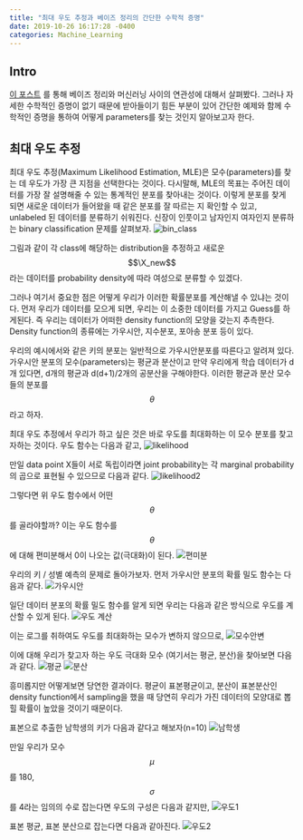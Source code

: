 ```yaml
---
title: "최대 우도 추정과 베이즈 정리의 간단한 수학적 증명"
date: 2019-10-26 16:17:28 -0400
categories: Machine_Learning
---
```


## Intro ##
[이 포스트](https://zzaebok.github.io/machine_learning/bayesian-statistics-and-machine-learning/) 를 통해 베이즈 정리와 머신러닝 사이의 연관성에 대해서 살펴봤다.
그러나 자세한 수학적인 증명이 없기 때문에 받아들이기 힘든 부분이 있어 간단한 예제와 함께 수학적인 증명을 통하여 어떻게 parameters를 찾는 것인지 알아보고자 한다.

## 최대 우도 추정 ##
최대 우도 추정(Maximum Likelihood Estimation, MLE)은 모수(parameters)를 찾는 데 우도가 가장 큰 지점을 선택한다는 것이다.
다시말해, MLE의 목표는 주어진 데이터를 가장 잘 설명해줄 수 있는 통계적인 분포를 찾아내는 것이다.
이렇게 분포를 찾게 되면 새로운 데이터가 들어왔을 때 같은 분포를 잘 따르는 지 확인할 수 있고, unlabeled 된 데이터를 분류하기 쉬워진다.
신장이 인풋이고 남자인지 여자인지 분류하는 binary classification 문제를 살펴보자.
![bin_class](https://miro.medium.com/max/801/1*twrMncyWo2RV21D_9QVZgA.png)

그림과 같이 각 class에 해당하는 distribution을 추정하고 새로운 $$\X_new$$라는 데이터를 probability density에 따라 여성으로 분류할 수 있겠다.

그러나 여기서 중요한 점은 어떻게 우리가 이러한 확률분포를 계산해낼 수 있냐는 것이다.
먼저 우리가 데이터를 모으게 되면, 우리는 이 소중한 데이터를 가지고 Guess를 하게된다.
즉 우리는 데이터가 어떠한 density function의 모양을 갖는지 추측한다.
Density function의 종류에는 가우시안, 지수분포, 포아송 분포 등이 있다.

우리의 예시에서와 같은 키의 분포는 일반적으로 가우시안분포를 따른다고 알려져 있다.
가우시안 분포의 모수(parameters)는 평균과 분산이고 만약 우리에게 학습 데이터가 d개 있다면, d개의 평균과 d(d+1)/2개의 공분산을 구해야한다.
이러한 평균과 분산 모수들의 분포를 $$\theta$$라고 하자.

최대 우도 추정에서 우리가 하고 싶은 것은 바로 우도를 최대화하는 이 모수 분포를 찾고자하는 것이다.
우도 함수는 다음과 같고,
![likelihood](https://miro.medium.com/max/647/1*cXVi6chnuGa5-ENWuKE21g.png)

만일 data point X들이 서로 독립이라면 joint probability는 각 marginal probability의 곱으로 표현될 수 있으므로 다음과 같다.
![likelihood2](https://miro.medium.com/max/648/1*pnVjaUlvjra6qF-Jt1kBuw.png)

그렇다면 위 우도 함수에서 어떤 $$\theta$$를 골라야할까?
이는 우도 함수를 $$\theta$$에 대해 편미분해서 0이 나오는 값(극대화)이 된다.
![편미분](https://miro.medium.com/max/329/1*ya2KadWsbiu4at9A6q_GVA.png)

우리의 키 / 성별 예측의 문제로 돌아가보자.
먼저 가우시안 분포의 확률 밀도 함수는 다음과 같다.
![가우시안](https://miro.medium.com/max/458/1*LWmCtK8YmZXxEbcJthNd0g.png)

일단 데이터 분포의 확률 밀도 함수를 알게 되면 우리는 다음과 같은 방식으로 우도를 계산할 수 있게 된다.
![우도 계산](https://miro.medium.com/max/479/1*9dcCRRNey95whKrFlzqzGg.png)

이는 로그를 취하여도 우도를 최대화하는 모수가 변하지 않으므로,
![모수안변](https://miro.medium.com/max/536/1*JXCF2ZHRppfC4yqbI8eypg.png)

이에 대해 우리가 찾고자 하는 우도 극대화 모수 (여기서는 평균, 분산)을 찾아보면 다음과 같다.
![평균](https://miro.medium.com/max/591/1*vmrP4Uqw6gke_4pNYH5xVw.png)
![분산](https://miro.medium.com/max/605/1*CIDOM88j0DlhEucHa5BvYQ.png)

흥미롭지만 어떻게보면 당연한 결과이다.
평균이 표본평균이고, 분산이 표본분산인 density function에서 sampling을 했을 때 당연히 우리가 가진 데이터의 모양대로 뽑힐 확률이 높았을 것이기 때문이다.

표본으로 추출한 남학생의 키가 다음과 같다고 해보자(n=10)
![남학생](https://miro.medium.com/max/509/1*ZcZUDFReo3vp7CmN12Bc2w.png)

만일 우리가 모수 $$\mu$$를 180, $$\sigma$$를 4라는 임의의 수로 잡는다면 우도의 구성은 다음과 같지만,
![우도1](https://miro.medium.com/max/536/1*W5dk3mAxsEiBdcfmi_CN1A.png)

표본 평균, 표본 분산으로 잡는다면 다음과 같아진다.
![우도2](https://miro.medium.com/max/634/1*B9PDeFyhc-yd5dYJKuGx0A.png)




